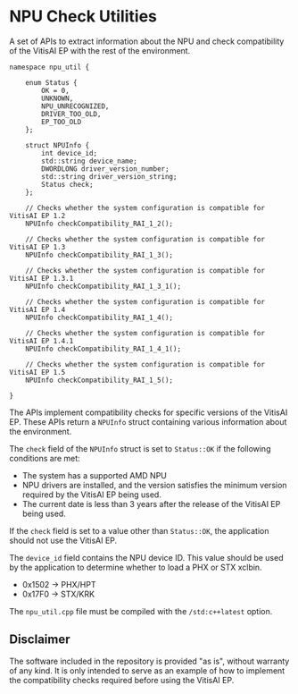 # NPU Check Utilities

A set of APIs to extract information about the NPU and check compatibility of the VitisAI EP with the rest of the environment.

```
namespace npu_util {

    enum Status {
        OK = 0,
        UNKNOWN,
        NPU_UNRECOGNIZED,
        DRIVER_TOO_OLD,
        EP_TOO_OLD
    };

    struct NPUInfo {
        int device_id;
        std::string device_name;
        DWORDLONG driver_version_number;
        std::string driver_version_string;
        Status check;
    };

    // Checks whether the system configuration is compatible for VitisAI EP 1.2
    NPUInfo checkCompatibility_RAI_1_2();

    // Checks whether the system configuration is compatible for VitisAI EP 1.3
    NPUInfo checkCompatibility_RAI_1_3();

    // Checks whether the system configuration is compatible for VitisAI EP 1.3.1
    NPUInfo checkCompatibility_RAI_1_3_1();

    // Checks whether the system configuration is compatible for VitisAI EP 1.4
    NPUInfo checkCompatibility_RAI_1_4();

    // Checks whether the system configuration is compatible for VitisAI EP 1.4.1
    NPUInfo checkCompatibility_RAI_1_4_1();

    // Checks whether the system configuration is compatible for VitisAI EP 1.5
    NPUInfo checkCompatibility_RAI_1_5();

}
```

The APIs implement compatibility checks for specific versions of the VitisAI EP. These APIs return a `NPUInfo` struct containing various information about the environment.

The `check` field of the `NPUInfo` struct is set to `Status::OK` if the following conditions are met:
 - The system has a supported AMD NPU
 - NPU drivers are installed, and the version satisfies the minimum version required by the VitisAI EP being used.
 - The current date is less than 3 years after the release of the VitisAI EP being used.

If the `check` field is set to a value other than `Status::OK`, the application should not use the VitisAI EP.

The `device_id` field contains the NPU device ID. This value should be used by the application to determine whether to load a PHX or STX xclbin.
 - 0x1502 -> PHX/HPT
 - 0x17F0 -> STX/KRK

The `npu_util.cpp` file must be compiled with the `/std:c++latest` option.


## Disclaimer

The software included in the repository is provided "as is", without warranty of any kind. It is only intended to serve as an example of how to implement the compatibility checks required before using the VitisAI EP.
